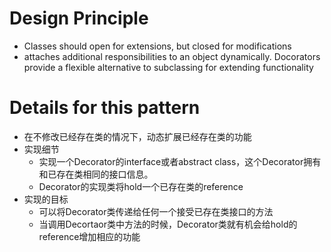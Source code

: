 # Design Principle
- Classes should open for extensions, but closed for modifications
- attaches additional responsibilities to an object dynamically. Docorators provide a flexible alternative to subclassing for extending functionality

# Details for this pattern
- 在不修改已经存在类的情况下，动态扩展已经存在类的功能
- 实现细节
  - 实现一个Decorator的interface或者abstract class，这个Decorator拥有和已存在类相同的接口信息。
  - Decorator的实现类将hold一个已存在类的reference
- 实现的目标
  - 可以将Decorator类传递给任何一个接受已存在类接口的方法
  - 当调用Decortaor类中方法的时候，Decorator类就有机会给hold的reference增加相应的功能